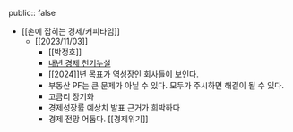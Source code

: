 public:: false

- [[손에 잡히는 경제/커피타임]]
	- [[2023/11/03]]
		- [[박정호]]
		- [내년 경제 천기누설](https://podcasts.apple.com/kr/podcast/%EC%86%90%EC%97%90-%EC%9E%A1%ED%9E%88%EB%8A%94-%EA%B2%BD%EC%A0%9C/id437788220?i=1000633574552)
		- [[2024]]년 목표가 역성장인 회사들이 보인다.
		- 부동산 PF는 큰 문제가 아닐 수 있다. 모두가 주시하면 해결이 될 수 있다.
		- 고금리 장기화
		- 경제성장률 예상치 발표 근거가 희박하다
		- 경제 전망 어둡다. [[경제위기]]